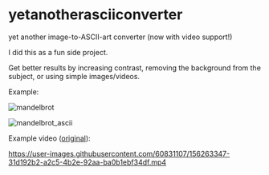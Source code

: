 # yetanotherasciiconverter
yet another image-to-ASCII-art converter (now with video support!)

I did this as a fun side project.

Get better results by increasing contrast, removing the background from the subject, or using simple images/videos.

Example:

![mandelbrot](https://user-images.githubusercontent.com/60831107/148019773-79170c86-2e41-4483-8ff3-d08d0dd33845.jpg)

![mandelbrot_ascii](https://user-images.githubusercontent.com/60831107/148019945-4c221417-b0b6-4f65-883c-666ff3244262.png)

Example video ([original](https://www.youtube.com/watch?v=Fy-O8TsVHAc)): 

https://user-images.githubusercontent.com/60831107/156263347-31d192b2-a2c5-4b2e-92aa-ba0b1ebf34df.mp4

